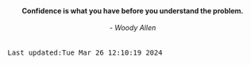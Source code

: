 
<div align="center"><b><span>Confidence is what you have before you understand the problem.</span></b><br><br><i> - Woody Allen</i></div>
<br><br><kbd>Last updated:Tue Mar 26 12:10:19 2024</kbd>